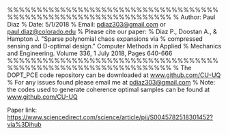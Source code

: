 %%%%%%%%%%%%%%%%%%%%%%%%%%%%%%%%%%%%%%%%%%%%%%%%%%%%%%%%%%%%%%%%
% Author: Paul Diaz 
% Date: 5/1/2018 
% Email: pdiaz303@gmail.com or paul.diaz@colorado.edu
% Please cite our paper:
% Diaz P., Doostan A., & Hampton J. "Sparse polynomial chaos expansions via
% compressed sensing and D-optimal design." Computer Methods in Applied
% Mechanics and Engineering. Volume 336, 1 July 2018, Pages 640-666
%%%%%%%%%%%%%%%%%%%%%%%%%%%%%%%%%%%%%%%%%%%%%%%%%%%%%%%%%%%%%%%%
% The DOPT_PCE code repository can be downloaded at www.github.com/CU-UQ
% For any issues found please email me at pdiaz303@gmail.com
% Note: the codes used to generate coherence optimal samples can be found at  www.github.com/CU-UQ 

Paper link:
https://www.sciencedirect.com/science/article/pii/S0045782518301452?via%3Dihub

